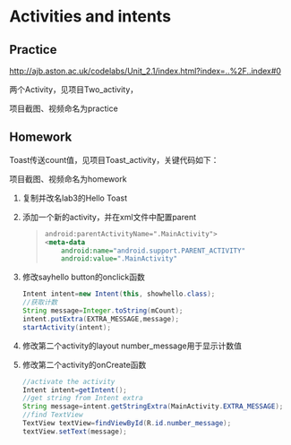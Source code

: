 # Activities and intents

## Practice

http://ajb.aston.ac.uk/codelabs/Unit_2.1/index.html?index=..%2F..index#0

两个Activity，见项目Two_activity，

项目截图、视频命名为practice



## Homework

Toast传送count值，见项目Toast_activity，关键代码如下：

项目截图、视频命名为homework


1. 复制并改名lab3的Hello Toast

2. 添加一个新的activity，并在xml文件中配置parent

   > ```xml
   > android:parentActivityName=".MainActivity">
   > <meta-data
   >     android:name="android.support.PARENT_ACTIVITY"
   >     android:value=".MainActivity"
   > ```

3. 修改sayhello button的onclick函数

   ```java
   Intent intent=new Intent(this, showhello.class);
   //获取计数
   String message=Integer.toString(mCount);
   intent.putExtra(EXTRA_MESSAGE,message);
   startActivity(intent);
   ```

4. 修改第二个activity的layout number_message用于显示计数值

5. 修改第二个activity的onCreate函数

   ```java
   //activate the activity
   Intent intent=getIntent();
   //get string from Intent extra
   String message=intent.getStringExtra(MainActivity.EXTRA_MESSAGE);
   //find TextView
   TextView textView=findViewById(R.id.number_message);
   textView.setText(message);
   ```

   

   

   

